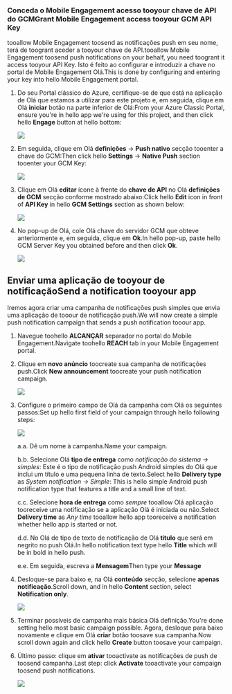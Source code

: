 ### <a name="grant-mobile-engagement-access-tooyour-gcm-api-key"></a><span data-ttu-id="de26d-101">Conceda o Mobile Engagement acesso tooyour chave de API do GCM</span><span class="sxs-lookup"><span data-stu-id="de26d-101">Grant Mobile Engagement access tooyour GCM API Key</span></span>
<span data-ttu-id="de26d-102">tooallow Mobile Engagement toosend as notificações push em seu nome, terá de toogrant aceder a tooyour chave de API.</span><span class="sxs-lookup"><span data-stu-id="de26d-102">tooallow Mobile Engagement toosend push notifications on your behalf, you need toogrant it access tooyour API Key.</span></span> <span data-ttu-id="de26d-103">Isto é feito ao configurar e introduzir a chave no portal de Mobile Engagement Olá.</span><span class="sxs-lookup"><span data-stu-id="de26d-103">This is done by configuring and entering your key into hello Mobile Engagement portal.</span></span>

1. <span data-ttu-id="de26d-104">Do seu Portal clássico do Azure, certifique-se de que está na aplicação de Olá que estamos a utilizar para este projeto e, em seguida, clique em Olá **iniciar** botão na parte inferior de Olá:</span><span class="sxs-lookup"><span data-stu-id="de26d-104">From your Azure Classic Portal, ensure you're in hello app we're using for this project, and then click hello **Engage** button at hello bottom:</span></span>
   
    ![](./media/mobile-engagement-android-send-push/engage-button.png)
2. <span data-ttu-id="de26d-105">Em seguida, clique em Olá **definições** -> **Push nativo** secção tooenter a chave do GCM:</span><span class="sxs-lookup"><span data-stu-id="de26d-105">Then click hello **Settings** -> **Native Push** section tooenter your GCM Key:</span></span>
   
    ![](./media/mobile-engagement-android-send-push/engagement-portal.png)
3. <span data-ttu-id="de26d-106">Clique em Olá **editar** ícone à frente do **chave de API** no Olá **definições de GCM** secção conforme mostrado abaixo:</span><span class="sxs-lookup"><span data-stu-id="de26d-106">Click hello **Edit** icon in front of **API Key** in hello **GCM Settings** section as shown below:</span></span>
   
    ![](./media/mobile-engagement-android-send-push/native-push-settings.png)
4. <span data-ttu-id="de26d-107">No pop-up de Olá, cole Olá chave do servidor GCM que obteve anteriormente e, em seguida, clique em **Ok**.</span><span class="sxs-lookup"><span data-stu-id="de26d-107">In hello pop-up, paste hello GCM Server Key you obtained before and then click **Ok**.</span></span>
   
    ![](./media/mobile-engagement-android-send-push/api-key.png)

## <span data-ttu-id="de26d-108"><a id="send"></a>Enviar uma aplicação de tooyour de notificação</span><span class="sxs-lookup"><span data-stu-id="de26d-108"><a id="send"></a>Send a notification tooyour app</span></span>
<span data-ttu-id="de26d-109">Iremos agora criar uma campanha de notificações push simples que envia uma aplicação de tooour de notificação push.</span><span class="sxs-lookup"><span data-stu-id="de26d-109">We will now create a simple push notification campaign that sends a push notification tooour app.</span></span>

1. <span data-ttu-id="de26d-110">Navegue toohello **ALCANÇAR** separador no portal do Mobile Engagement.</span><span class="sxs-lookup"><span data-stu-id="de26d-110">Navigate toohello **REACH** tab in your Mobile Engagement portal.</span></span>
2. <span data-ttu-id="de26d-111">Clique em **novo anúncio** toocreate sua campanha de notificações push.</span><span class="sxs-lookup"><span data-stu-id="de26d-111">Click **New announcement** toocreate your push notification campaign.</span></span>
   
    ![](./media/mobile-engagement-android-send-push/new-announcement.png)
3. <span data-ttu-id="de26d-112">Configure o primeiro campo de Olá da campanha com Olá os seguintes passos:</span><span class="sxs-lookup"><span data-stu-id="de26d-112">Set up hello first field of your campaign through hello following steps:</span></span>
   
    ![](./media/mobile-engagement-android-send-push/campaign-first-params.png)
   
    <span data-ttu-id="de26d-113">a.</span><span class="sxs-lookup"><span data-stu-id="de26d-113">a.</span></span> <span data-ttu-id="de26d-114">Dê um nome à campanha.</span><span class="sxs-lookup"><span data-stu-id="de26d-114">Name your campaign.</span></span>
   
    <span data-ttu-id="de26d-115">b.</span><span class="sxs-lookup"><span data-stu-id="de26d-115">b.</span></span> <span data-ttu-id="de26d-116">Selecione Olá **tipo de entrega** como *notificação do sistema -> simples*: Este é o tipo de notificação push Android simples do Olá que inclui um título e uma pequena linha de texto.</span><span class="sxs-lookup"><span data-stu-id="de26d-116">Select hello **Delivery type** as *System notification -> Simple*: This is hello simple Android push notification type that features a title and a small line of text.</span></span>
   
    <span data-ttu-id="de26d-117">c.</span><span class="sxs-lookup"><span data-stu-id="de26d-117">c.</span></span> <span data-ttu-id="de26d-118">Selecione **hora de entrega** como *sempre* tooallow Olá aplicação tooreceive uma notificação se a aplicação Olá é iniciada ou não.</span><span class="sxs-lookup"><span data-stu-id="de26d-118">Select **Delivery time** as *Any time* tooallow hello app tooreceive a notification whether hello app is started or not.</span></span>
   
    <span data-ttu-id="de26d-119">d.</span><span class="sxs-lookup"><span data-stu-id="de26d-119">d.</span></span> <span data-ttu-id="de26d-120">No Olá de tipo de texto de notificação de Olá **título** que será em negrito no push Olá.</span><span class="sxs-lookup"><span data-stu-id="de26d-120">In hello notification text type hello **Title** which will be in bold in hello push.</span></span>
   
    <span data-ttu-id="de26d-121">e.</span><span class="sxs-lookup"><span data-stu-id="de26d-121">e.</span></span> <span data-ttu-id="de26d-122">Em seguida, escreva a **Mensagem**</span><span class="sxs-lookup"><span data-stu-id="de26d-122">Then type your **Message**</span></span>
4. <span data-ttu-id="de26d-123">Desloque-se para baixo e, na Olá **conteúdo** secção, selecione **apenas notificação**.</span><span class="sxs-lookup"><span data-stu-id="de26d-123">Scroll down, and in hello **Content** section, select **Notification only**.</span></span>
   
    ![](./media/mobile-engagement-android-send-push/campaign-content.png)
5. <span data-ttu-id="de26d-124">Terminar possíveis de campanha mais básica Olá definição.</span><span class="sxs-lookup"><span data-stu-id="de26d-124">You're done setting hello most basic campaign possible.</span></span> <span data-ttu-id="de26d-125">Agora, desloque para baixo novamente e clique em Olá **criar** botão toosave sua campanha.</span><span class="sxs-lookup"><span data-stu-id="de26d-125">Now scroll down again and click hello **Create** button toosave your campaign.</span></span>
6. <span data-ttu-id="de26d-126">Último passo: clique em **ativar** tooactivate as notificações de push de toosend campanha.</span><span class="sxs-lookup"><span data-stu-id="de26d-126">Last step: click **Activate** tooactivate your campaign toosend push notifications.</span></span>
   
    ![](./media/mobile-engagement-android-send-push/campaign-activate.png)

